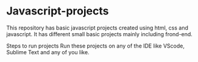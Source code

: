 # Javascript-projects
This repository has basic javascript projects created using html, css and javascript. It has different small basic projects mainly including frond-end. 

Steps to run projects 
Run these projects on any of the IDE like VScode, Sublime Text and any of you like.
